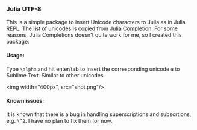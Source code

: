 ### Julia UTF-8

This is a simple package to insert Unicode characters to Julia as in Julia REPL.
The list of unicodes is copied from [Julia Completion](https://github.com/jakeconnor/JuliaCompletions). For some reasons, Julia Completions doesn't quite work for me, so I created this package. 

#### Usage:

Type `\alpha` and hit enter/tab to insert the corresponding unicode `α` to Sublime Text. Similar to other unicodes.

<img width="400px", src="shot.png"/>


#### Known issues:

It is known that there is a bug in handling superscriptions and subscrtions, e.g. `\^2`. I have no plan to fix them for now.
